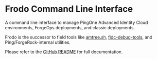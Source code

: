 <!-- README.md for NPM; the one for GitHub is .github/README.md. -->
# Frodo Command Line Interface

A command line interface to manage PingOne Advanced Identity Cloud environments, ForgeOps deployments, and classic deployments.

Frodo is the successor to field tools like [amtree.sh](https://github.com/vscheuber/AM-treetool), [fidc-debug-tools](https://github.com/vscheuber/fidc-debug-tools), and Ping/ForgeRock-internal utilities.

Please refer to the [GitHub README](https://github.com/rockcarver/frodo-cli#readme) for full documentation.

